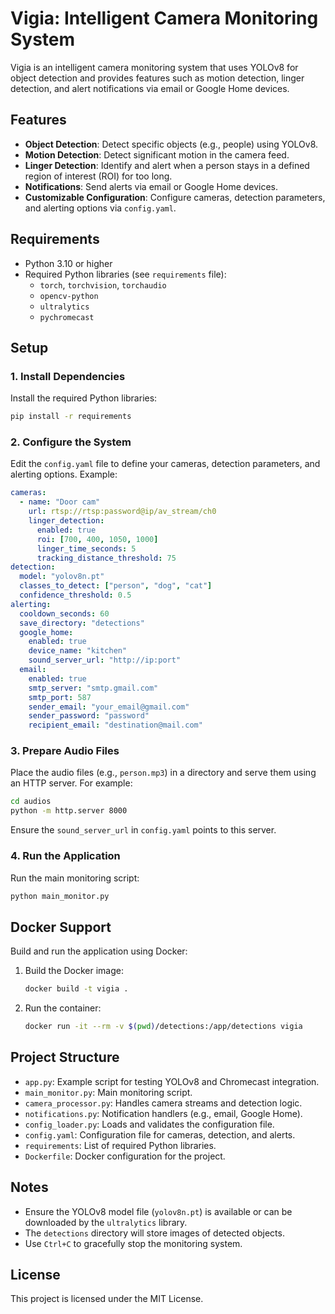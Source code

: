 # Vigia: Intelligent Camera Monitoring System

Vigia is an intelligent camera monitoring system that uses YOLOv8 for object detection and provides features such as motion detection, linger detection, and alert notifications via email or Google Home devices.

## Features
- **Object Detection**: Detect specific objects (e.g., people) using YOLOv8.
- **Motion Detection**: Detect significant motion in the camera feed.
- **Linger Detection**: Identify and alert when a person stays in a defined region of interest (ROI) for too long.
- **Notifications**: Send alerts via email or Google Home devices.
- **Customizable Configuration**: Configure cameras, detection parameters, and alerting options via `config.yaml`.

## Requirements
- Python 3.10 or higher
- Required Python libraries (see `requirements` file):
  - `torch`, `torchvision`, `torchaudio`
  - `opencv-python`
  - `ultralytics`
  - `pychromecast`

## Setup

### 1. Install Dependencies
Install the required Python libraries:
```bash
pip install -r requirements
```

### 2. Configure the System
Edit the `config.yaml` file to define your cameras, detection parameters, and alerting options. Example:
```yaml
cameras:
  - name: "Door cam"
    url: rtsp://rtsp:password@ip/av_stream/ch0
    linger_detection:
      enabled: true
      roi: [700, 400, 1050, 1000]
      linger_time_seconds: 5
      tracking_distance_threshold: 75
detection:
  model: "yolov8n.pt"
  classes_to_detect: ["person", "dog", "cat"]
  confidence_threshold: 0.5
alerting:
  cooldown_seconds: 60
  save_directory: "detections"
  google_home:
    enabled: true
    device_name: "kitchen"
    sound_server_url: "http://ip:port"
  email:
    enabled: true
    smtp_server: "smtp.gmail.com"
    smtp_port: 587
    sender_email: "your_email@gmail.com"
    sender_password: "password"
    recipient_email: "destination@mail.com"
```

### 3. Prepare Audio Files
Place the audio files (e.g., `person.mp3`) in a directory and serve them using an HTTP server. For example:
```bash
cd audios
python -m http.server 8000
```
Ensure the `sound_server_url` in `config.yaml` points to this server.

### 4. Run the Application
Run the main monitoring script:
```bash
python main_monitor.py
```

## Docker Support
Build and run the application using Docker:
1. Build the Docker image:
   ```bash
   docker build -t vigia .
   ```
2. Run the container:
   ```bash
   docker run -it --rm -v $(pwd)/detections:/app/detections vigia
   ```

## Project Structure
- `app.py`: Example script for testing YOLOv8 and Chromecast integration.
- `main_monitor.py`: Main monitoring script.
- `camera_processor.py`: Handles camera streams and detection logic.
- `notifications.py`: Notification handlers (e.g., email, Google Home).
- `config_loader.py`: Loads and validates the configuration file.
- `config.yaml`: Configuration file for cameras, detection, and alerts.
- `requirements`: List of required Python libraries.
- `Dockerfile`: Docker configuration for the project.

## Notes
- Ensure the YOLOv8 model file (`yolov8n.pt`) is available or can be downloaded by the `ultralytics` library.
- The `detections` directory will store images of detected objects.
- Use `Ctrl+C` to gracefully stop the monitoring system.

## License
This project is licensed under the MIT License.
